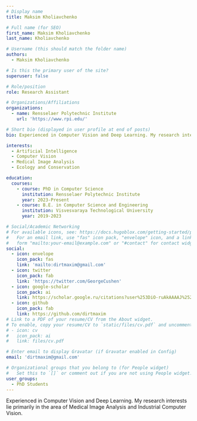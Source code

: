 ```yaml
---
# Display name
title: Maksim Kholiavchenko

# Full name (for SEO)
first_name: Maksim Kholiavchenko
last_name: Kholiavchenko

# Username (this should match the folder name)
authors:
  - Maksim Kholiavchenko

# Is this the primary user of the site?
superuser: false

# Role/position
role: Research Assistant

# Organizations/Affiliations
organizations:
  - name: Rensselaer Polytechnic Institute
    url: 'https://www.rpi.edu/'

# Short bio (displayed in user profile at end of posts)
bio: Experienced in Computer Vision and Deep Learning. My research interests lie primarily in the area of Medical Image Analysis and Industrial Computer Vision.

interests:
  - Artificial Intelligence
  - Computer Vision
  - Medical Image Analysis
  - Ecology and Conservation

education:
  courses:
    - course: PhD in Computer Science
      institution: Rensselaer Polytechnic Institute
      year: 2023-Present
    - course: B.E. in Computer Science and Engineering
      institution: Visvesvaraya Technological University
      year: 2019-2023

# Social/Academic Networking
# For available icons, see: https://docs.hugoblox.com/getting-started/page-builder/#icons
#   For an email link, use "fas" icon pack, "envelope" icon, and a link in the
#   form "mailto:your-email@example.com" or "#contact" for contact widget.
social:
  - icon: envelope
    icon_pack: fas
    link: 'mailto:dirtmaxim@gmail.com'
  - icon: twitter
    icon_pack: fab
    link: 'https://twitter.com/GeorgeCushen'
  - icon: google-scholar
    icon_pack: ai
    link: https://scholar.google.ru/citations?user%253DiO-ruAkAAAAJ%2526hl%253Dru
  - icon: github
    icon_pack: fab
    link: https://github.com/dirtmaxim
# Link to a PDF of your resume/CV from the About widget.
# To enable, copy your resume/CV to `static/files/cv.pdf` and uncomment the lines below.
# - icon: cv
#   icon_pack: ai
#   link: files/cv.pdf

# Enter email to display Gravatar (if Gravatar enabled in Config)
email: 'dirtmaxim@gmail.com'

# Organizational groups that you belong to (for People widget)
#   Set this to `[]` or comment out if you are not using People widget.
user_groups:
  - PhD Students
---
```


Experienced in Computer Vision and Deep Learning. My research interests lie primarily in the area of Medical Image Analysis and Industrial Computer Vision.
